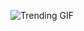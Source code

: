 ![Trending GIF](https://media0.giphy.com/media/v1.Y2lkPThiYjIxNzcyZG5wNGtkbDFmOWphN2Y0dmRiczdjcGtvOXRoNHJ5azBqYzJ6emZmdSZlcD12MV9naWZzX3NlYXJjaCZjdD1n/xUPGcEliCc7bETyfO8/giphy.gif)
